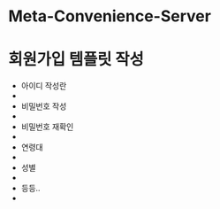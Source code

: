 # Meta-Convenience-Server

<h1>회원가입 템플릿 작성</h1>

<ul>
  <li>아이디 작성란<li>
  <li>비밀번호 작성<li>
  <li>비밀번호 재확인<li>
  <li>연령대<li>
  <li>성별<li>
  <li>등등.. <li>
</ul>
